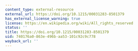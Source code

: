 ```yaml
---
content_type: external-resource
external_url: https://doi.org/10.1215/00031283-8501379
has_external_license_warning: true
license: https://en.wikipedia.org/wiki/All_rights_reserved
status: ''
title: https://doi.org/10.1215/00031283-8501379
uid: 740176a0-863e-496b-aa53-101c92c9c778
wayback_url: ''
---
```

